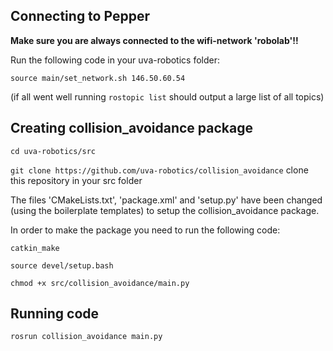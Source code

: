 ## Connecting to Pepper

<b>Make sure you are always connected to the wifi-network 'robolab'!!</b>

Run the following code in your uva-robotics folder:

`source main/set_network.sh 146.50.60.54`


(if all went well running `rostopic list` should output a large list of all topics)

## Creating collision_avoidance package
`cd uva-robotics/src`

`git clone https://github.com/uva-robotics/collision_avoidance` clone this repository in your src folder

The files 'CMakeLists.txt', 'package.xml' and 'setup.py' have been changed (using the boilerplate templates) to setup the collision_avoidance package.

In order to make the package you need to run the following code:

`catkin_make`

`source devel/setup.bash`

`chmod +x src/collision_avoidance/main.py`


## Running code

`rosrun collision_avoidance main.py`  
